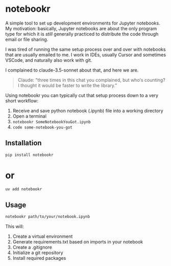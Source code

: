 # notebookr

A simple tool to set up development environments for Jupyter notebooks. My motivation: basically, Jupyter notebooks are about the only program type for which it is *still* generally practiced to distribute the code through email or file sharing. 

I was tired of running the same setup process over and over with notebooks that are usually emailed to me. I work in IDEs, usually Cursor and sometimes VSCode, and naturally also work with git.

I complained to claude-3.5-sonnet about that, and here we are. 

> Claude: "three times in this chat you complained, but whoʻs counting? I thought it would be faster to write the library."

Using notebookr you can typically cut that setup process down to a very short workflow:

1. Receive and save python notebook (.ipynb) file into a working directory
2. Open a terminal
3. `notebookr SomeNotebookYouGot.ipynb`
4. `code some-notebook-you-got`


## Installation

```bash
pip install notebookr
```
# or
```bash
uv add notebookr
```

## Usage

```bash
notebookr path/to/your/notebook.ipynb
```

This will:
1. Create a virtual environment
2. Generate requirements.txt based on imports in your notebook
3. Create a .gitignore
4. Initialize a git repository
5. Install required packages